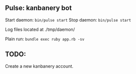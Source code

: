 ## Pulse: kanbanery bot

Start daemon: `bin/pulse start`
Stop daemon: `bin/pulse start`

Log files located at ./tmp/daemon/

Plain run: `bundle exec ruby app.rb -sv`

## TODO:

Create a new kanbanery account.

